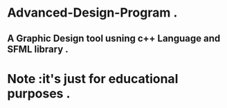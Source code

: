 # Advanced-Design-Program .
## A Graphic Design tool usning c++ Language and SFML library .
# Note :it's just for educational purposes .
